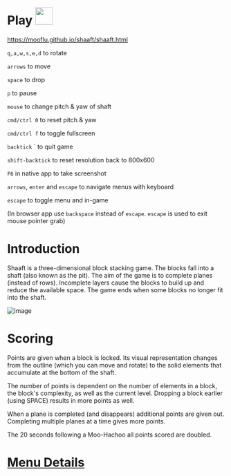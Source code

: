 # Play <img src="https://github.com/user-attachments/assets/b2bf5d75-1e4f-445f-be6d-059a684bbcf2" width="40px">

https://mooflu.github.io/shaaft/shaaft.html

`q,a,w,s,e,d` to rotate

`arrows` to move

`space` to drop

`p` to pause

`mouse` to change pitch & yaw of shaft

`cmd/ctrl 0` to reset pitch & yaw

`cmd/ctrl f` to toggle fullscreen

`backtick` \` to quit game

`shift-backtick` to reset resolution back to 800x600

`F6` in native app to take screenshot

`arrows`, `enter` and `escape` to navigate menus with keyboard

`escape` to toggle menu and in-game

(In browser app use `backspace` instead of `escape`. `escape` is used to exit mouse pointer grab)

# Introduction
Shaaft is a three-dimensional block stacking game. The blocks fall into a shaft (also known as the pit). The aim of the game is to complete planes (instead of rows). Incomplete layers cause the blocks to build up and reduce the available space. The game ends when some blocks no longer fit into the shaft.

![image](https://github.com/mooflu/shaaft/assets/693717/87e89d27-6571-47bc-b8e0-ed95847796e2)

# Scoring

Points are given when a block is locked. Its visual representation changes from the outline (which you can move and rotate) to the solid elements that accumulate at the bottom of the shaft.

The number of points is dependent on the number of elements in a block, the block's complexity, as well as the current level. Dropping a block earlier (using SPACE) results in  more points as well.

When a plane is completed (and disappears) additional points are given out. Completing multiple planes at a time gives more points.

The 20 seconds following a Moo-Hachoo all points scored are doubled.

# [Menu Details](Menu.md)
